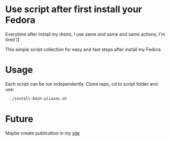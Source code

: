 # Use script after first install your Fedora
Everytime after install my distro, I use same and same and same actions, I'm tired ))

This simple script collection for easy and fast steps after install my Fedora

# Usage

Each script can be run independently. Clone repo, cd to script folder and use:
```sh
  ./install-bash-aliases.sh
```
# Future

Maybe create publication in my [site]

[site]: https://sys-adm.in